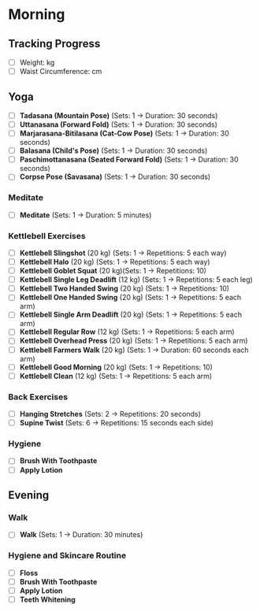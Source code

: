 # Morning

## Tracking Progress

- [ ] Weight: kg
- [ ] Waist Circumference: cm

## Yoga

- [ ] **Tadasana (Mountain Pose)** (Sets: 1 → Duration: 30 seconds)
- [ ] **Uttanasana (Forward Fold)** (Sets: 1 → Duration: 30 seconds)
- [ ] **Marjarasana-Bitilasana (Cat-Cow Pose)** (Sets: 1 → Duration: 30 seconds)
- [ ] **Balasana (Child's Pose)** (Sets: 1 → Duration: 30 seconds)
- [ ] **Paschimottanasana (Seated Forward Fold)** (Sets: 1 → Duration: 30 seconds)
- [ ] **Corpse Pose (Savasana)** (Sets: 1 → Duration: 30 seconds)

### Meditate

- [ ] **Meditate** (Sets: 1 → Duration: 5 minutes)

### Kettlebell Exercises

- [ ] **Kettlebell Slingshot** (20 kg) (Sets: 1 → Repetitions: 5 each way)
- [ ] **Kettlebell Halo** (20 kg) (Sets: 1 → Repetitions: 5 each way)
- [ ] **Kettlebell Goblet Squat** (20 kg)(Sets: 1 → Repetitions: 10)
- [ ] **Kettlebell Single Leg Deadlift** (12 kg) (Sets: 1 → Repetitions: 5 each leg)
- [ ] **Kettlebell Two Handed Swing** (20 kg) (Sets: 1 → Repetitions: 10)
- [ ] **Kettlebell One Handed Swing** (20 kg) (Sets: 1 → Repetitions: 5 each arm)
- [ ] **Kettlebell Single Arm Deadlift** (20 kg) (Sets: 1 → Repetitions: 5 each arm)
- [ ] **Kettlebell Regular Row** (12 kg) (Sets: 1 → Repetitions: 5 each arm)
- [ ] **Kettlebell Overhead Press** (20 kg) (Sets: 1 → Repetitions: 5 each arm)
- [ ] **Kettlebell Farmers Walk** (20 kg) (Sets: 1 → Duration: 60 seconds each arm)
- [ ] **Kettlebell Good Morning** (20 kg) (Sets: 1 → Repetitions: 10)
- [ ] **Kettlebell Clean** (12 kg) (Sets: 1 → Repetitions: 5 each arm)

### Back Exercises

- [ ] **Hanging Stretches** (Sets: 2 → Repetitions: 20 seconds)
- [ ] **Supine Twist** (Sets: 6 → Repetitions: 15 seconds each side)

### Hygiene

- [ ] **Brush With Toothpaste**
- [ ] **Apply Lotion**

## Evening

### Walk

- [ ] **Walk** (Sets: 1 → Duration: 30 minutes)

### Hygiene and Skincare Routine

- [ ] **Floss**
- [ ] **Brush With Toothpaste**
- [ ] **Apply Lotion**
- [ ] **Teeth Whitening**
